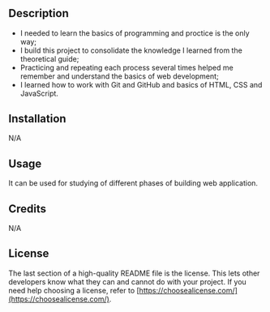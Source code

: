 # <Prework Study Guide Webpage>

## Description

- I needed to learn the basics of programming and proctice is the only way;
- I build this project to consolidate the knowledge I learned from the theoretical guide;
- Practicing and repeating each process several times helped me remember and understand the basics of web development;
- I learned how to work with Git and GitHub and basics of HTML, CSS and JavaScript.

## Installation

N/A

## Usage

It can be used for studying of different phases of building web application.

## Credits

N/A

## License

The last section of a high-quality README file is the license. This lets other developers know what they can and cannot do with your project. If you need help choosing a license, refer to [https://choosealicense.com/](https://choosealicense.com/).